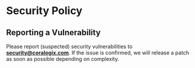 # Security Policy

## Reporting a Vulnerability

Please report (suspected) security vulnerabilities to
**[security@coralogix.com](mailto:security@coralogix.com)**.
If the issue is confirmed, we will release a patch as soon as possible depending on complexity.
